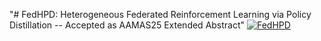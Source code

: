 "# FedHPD: Heterogeneous Federated Reinforcement Learning via Policy Distillation -- Accepted as AAMAS25 Extended Abstract" 
[![FedHPD](FedHPD-poster.png)](FedRLHF-problem.pdf)
